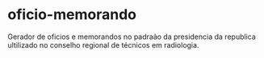 # oficio-memorando

Gerador de oficios e memorandos no padraão da presidencia da republica ultilizado no conselho regional de técnicos em radiologia.

